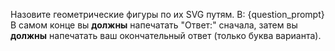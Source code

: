 Назовите геометрические фигуры по их SVG путям.
В: {question_prompt}
В самом конце вы **должны** напечатать "Ответ:" сначала, затем вы **должны** напечатать ваш окончательный ответ (только буква варианта).